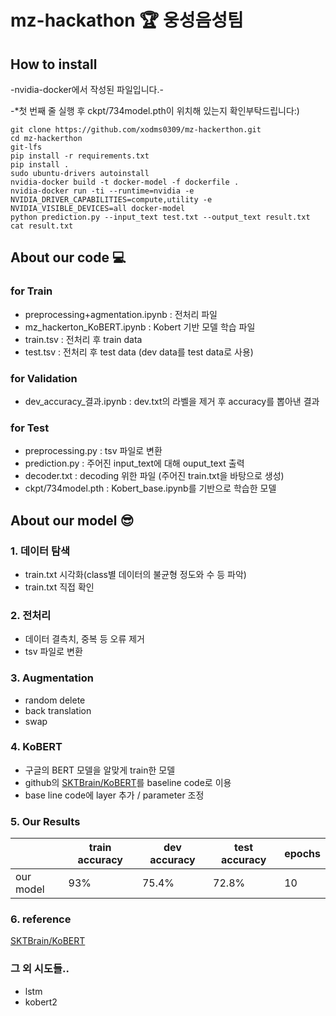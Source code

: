# mz-hackathon 🏆 웅성음성팀
## How to install
-nvidia-docker에서 작성된 파일입니다.-

-*첫 번째 줄 실행 후 ckpt/734model.pth이 위치해 있는지 확인부탁드립니다:)

```
git clone https://github.com/xodms0309/mz-hackerthon.git  
cd mz-hackerthon  
git-lfs  
pip install -r requirements.txt  
pip install .  
sudo ubuntu-drivers autoinstall
nvidia-docker build -t docker-model -f dockerfile .  
nvidia-docker run -ti --runtime=nvidia -e NVIDIA_DRIVER_CAPABILITIES=compute,utility -e NVIDIA_VISIBLE_DEVICES=all docker-model  
python prediction.py --input_text test.txt --output_text result.txt
cat result.txt
```

## About our code 💻
### for Train
- preprocessing+agmentation.ipynb : 전처리 파일
- mz_hackerton_KoBERT.ipynb : Kobert 기반 모델 학습 파일
- train.tsv : 전처리 후 train data
- test.tsv : 전처리 후 test data (dev data를 test data로 사용)

### for Validation
- dev_accuracy_결과.ipynb : dev.txt의 라벨을 제거 후 accuracy를 뽑아낸 결과

### for Test
- preprocessing.py : tsv 파일로 변환
- prediction.py : 주어진 input_text에 대해 ouput_text 출력 
- decoder.txt : decoding 위한 파일 (주어진 train.txt을 바탕으로 생성)
- ckpt/734model.pth : Kobert_base.ipynb를 기반으로 학습한 모델
 
## About our model 😎
### 1. 데이터 탐색
  * train.txt 시각화(class별 데이터의 불균형 정도와 수 등 파악)
  * train.txt 직접 확인
### 2. 전처리
  * 데이터 결측치, 중복 등 오류 제거 
  * tsv 파일로 변환
### 3. Augmentation
  * random delete
  * back translation
  * swap
### 4. KoBERT
  * 구글의 BERT 모델을 알맞게 train한 모델
  * github의 [SKTBrain/KoBERT](https://github.com/SKTBrain/KoBERT)를 baseline code로 이용
  * base line code에 layer 추가 / parameter 조정
### 5. Our Results

||train accuracy|dev accuracy|test accuracy|epochs|
|---|---|---|---|--|
|our model|93%|75.4%|72.8%|10|

### 6. reference
  [SKTBrain/KoBERT](https://github.com/SKTBrain/KoBERT)

### 그 외 시도들.. 
* lstm
* kobert2
